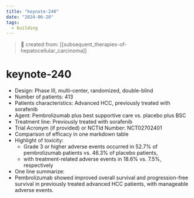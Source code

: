 ```yaml
---
title: "keynote-240"
date: "2024-06-20"
tags:
  - building
---
```


> 🌱 created from: [[subsequent_therapies-of-hepatocellular_carcinoma]]

# keynote-240

- Design: Phase III, multi-center, randomized, double-blind
- Number of patients: 413
- Patients characteristics: Advanced HCC, previously treated with sorafenib
- Agent: Pembrolizumab plus best supportive care vs. placebo plus BSC
- Treatment line: Previously treated with sorafenib
- Trial Acronym (if provided) or NCTId Number: NCT02702401
- Comparison of efficacy in one markdown table
- Highlight of toxicity:
  - Grade 3 or higher adverse events occurred in 52.7% of pembrolizumab patients vs. 46.3% of placebo patients,
  - with treatment-related adverse events in 18.6% vs. 7.5%, respectively
- One line summarize:
- Pembrolizumab showed improved overall survival and progression-free survival in previously treated advanced HCC patients, with manageable adverse events.
